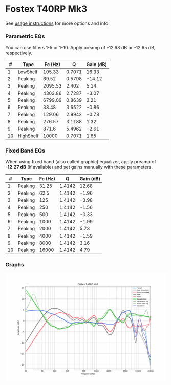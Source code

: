 # Fostex T40RP Mk3
See [usage instructions](https://github.com/jaakkopasanen/AutoEq#usage) for more options and info.

### Parametric EQs
You can use filters 1-5 or 1-10. Apply preamp of -12.68 dB or -12.65 dB, respectively.

|   # | Type      |   Fc (Hz) |      Q |   Gain (dB) |
|-----|-----------|-----------|--------|-------------|
|   1 | LowShelf  |    105.33 | 0.7071 |       16.33 |
|   2 | Peaking   |     69.52 | 0.5798 |      -14.12 |
|   3 | Peaking   |   2095.53 | 2.402  |        5.14 |
|   4 | Peaking   |   4303.86 | 2.7287 |       -3.07 |
|   5 | Peaking   |   6799.09 | 0.8639 |        3.21 |
|   6 | Peaking   |     38.48 | 3.6522 |       -0.86 |
|   7 | Peaking   |    129.06 | 2.9942 |       -0.78 |
|   8 | Peaking   |    276.57 | 3.1188 |        1.32 |
|   9 | Peaking   |    871.6  | 5.4962 |       -2.61 |
|  10 | HighShelf |  10000    | 0.7071 |        1.65 |

### Fixed Band EQs
When using fixed band (also called graphic) equalizer, apply preamp of **-12.27 dB** (if available) and set gains manually with these parameters.

|   # | Type    |   Fc (Hz) |      Q |   Gain (dB) |
|-----|---------|-----------|--------|-------------|
|   1 | Peaking |     31.25 | 1.4142 |       12.68 |
|   2 | Peaking |     62.5  | 1.4142 |       -1.96 |
|   3 | Peaking |    125    | 1.4142 |       -3.98 |
|   4 | Peaking |    250    | 1.4142 |       -1.56 |
|   5 | Peaking |    500    | 1.4142 |       -0.33 |
|   6 | Peaking |   1000    | 1.4142 |       -1.99 |
|   7 | Peaking |   2000    | 1.4142 |        5.73 |
|   8 | Peaking |   4000    | 1.4142 |       -1.59 |
|   9 | Peaking |   8000    | 1.4142 |        3.16 |
|  10 | Peaking |  16000    | 1.4142 |        4.79 |

### Graphs
![](./Fostex%20T40RP%20Mk3.png)
